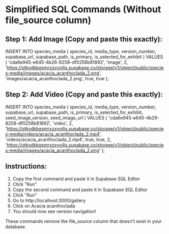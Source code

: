# Simplified SQL Commands (Without file_source column)

## Step 1: Add Image (Copy and paste this exactly):

INSERT INTO species_media (
    species_id,
    media_type,
    version_number,
    supabase_url,
    supabase_path,
    is_primary,
    is_selected_for_exhibit
) VALUES (
    'cda6e945-e645-4b26-8258-df0258b81892',
    'image',
    2,
    'https://otkvdkbqsmrxzxyojlis.supabase.co/storage/v1/object/public/species-media/images/acacia_acanthoclada_2.png',
    'images/acacia_acanthoclada_2.png',
    true,
    true
);

## Step 2: Add Video (Copy and paste this exactly):

INSERT INTO species_media (
    species_id,
    media_type,
    version_number,
    supabase_url,
    supabase_path,
    is_primary,
    is_selected_for_exhibit,
    seed_image_version,
    seed_image_url
) VALUES (
    'cda6e945-e645-4b26-8258-df0258b81892',
    'video',
    2,
    'https://otkvdkbqsmrxzxyojlis.supabase.co/storage/v1/object/public/species-media/videos/acacia_acanthoclada_2.mp4',
    'videos/acacia_acanthoclada_2.mp4',
    true,
    true,
    2,
    'https://otkvdkbqsmrxzxyojlis.supabase.co/storage/v1/object/public/species-media/images/acacia_acanthoclada_2.png'
);

## Instructions:
1. Copy the first command and paste it in Supabase SQL Editor
2. Click "Run" 
3. Copy the second command and paste it in Supabase SQL Editor  
4. Click "Run"
5. Go to http://localhost:3000/gallery
6. Click on Acacia acanthoclada
7. You should now see version navigation!

These commands remove the file_source column that doesn't exist in your database.